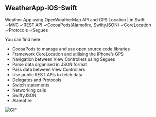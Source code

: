 ## WeatherApp-iOS-Swift
Weather App using OpenWeatherMap API and GPS Location | in Swift ✓MVC ✓REST API ✓CocoaPods(Alamofire, SwiftyJSON) ✓CoreLocation ✓Protocols ✓Segues

You can find here:

* CocoaPods to manage and use open source code libraries 
* Framework CoreLocation and utilising the iPhone’s GPS
* Navigation between View Controllers using Segues
* Parse data organised in JSON format
* Pass data between View Controllers
* Use public REST APIs to fetch data
* Delegates and Protocols
* Switch statements
* Networking calls
* SwiftyJSON
* Alamofire

![GIF](https://s8.gifyu.com/images/Projekt-bez-tytuluf72616e4e0c3e003.gif)
